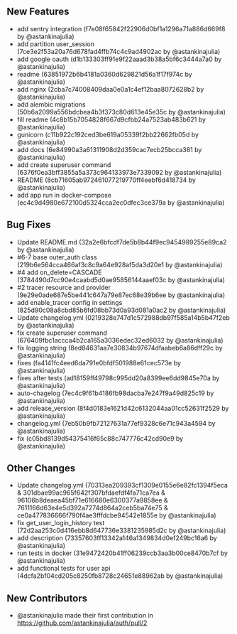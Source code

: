 ## New Features
* add sentry integration (f7e08f65842f22906d0bf1a1296a71a886d669f8 by @astankinajulia)
* add partition user_session (7ce3e2f53a20a76d678fad4ffb74c4c9ad4902ac by @astankinajulia)
* add google oauth (d1b133303ff91e9f22aaad3b38a5bf6c3444a7a0 by @astankinajulia)
* readme (63851972b6b4181a0360d629821d56a1f17f974c by @astankinajulia)
* add nginx (2cba7c74008409daa0e0a1c4ef12baa8072628b2 by @astankinajulia)
* add alembic migrations (50b6a2099a556bdcbea4b3f373c80d613e45e35c by @astankinajulia)
* fill readme (4c8b15b7054828f667d9cfbb24a7523ab483b621 by @astankinajulia)
* gunicorn (c11b922c192ced3be619a05339f2bb22662fb05d by @astankinajulia)
* add docs (6e84990a3a61311908d2d359cac7ecb25bcca361 by @astankinajulia)
* add create superuser command (6376f0ea3bff3855a5a373c964133973e7339092 by @astankinajulia)
* README (8cb71605ab972461077219770ff4eebf6d418734 by @astankinajulia)
* add app run in docker-compose (ec4c9d4980e672100d5324cca2ec0dfec3ce379a by @astankinajulia)

## Bug Fixes
* Update README.md (32a2e6bfcdf7de5b8b44f9ec9454989255e89ca2 by @astankinajulia)
* #6-7 base outer_auth class (219b6e564cca466af3c8c9a64e928af5da3d20e1 by @astankinajulia)
* #4 add on_delete=CASCADE (3784490d7cc90e4caabd5d0ae95856144aaef03c by @astankinajulia)
* #2 tracer resource and provider (9e29e0ade687e5be441c647a79e87ec68e39b6ee by @astankinajulia)
* add enable_tracer config in settings (825d90c08a8cbd85b6fd08bb73d0a93d081a0ac2 by @astankinajulia)
* Update changelog.yml (0219328e747d1c572988db97f585a14b5b47f2eb by @astankinajulia)
* fix create superuser command (676409fbc1accca4b2ca165a3036edec32ed6032 by @astankinajulia)
* fix logging string (8ed84631aa7e30834b97674dfaabeb6a86dff29c by @astankinajulia)
* fixes (fa4141fc4eed6da791e0bfdf501988e61cec573e by @astankinajulia)
* fixes after tests (ad18159ff49798c995dd20a8399ee6dd9845e70a by @astankinajulia)
* auto-chagelog (7ec4c9f61b4186fb98dacba7e247f9a49d825c19 by @astankinajulia)
* add release_version (8f4d0183e1621d42c6132044aa01cc52631f2529 by @astankinajulia)
* changelog.yml (7eb50b9fb72127631a77ef9328c6e71c943a4594 by @astankinajulia)
* fix (c05bd8139d54375416f65c88c747776c42cd90e9 by @astankinajulia)

## Other Changes
* Update changelog.yml (70313ea209393cf1309e0155e6e82fc1394f5eca & 301dbae99ac965f642f307bfdaefdf4fa71ca7ea & 96106b8deaea45bf71e616680e6300377a9858ee & 7611166d63e4e5d392a7274d864a2ceb5ba74e75 & ce0a477836666f790f4ae3fffdcbe94542e1855e by @astankinajulia)
* fix get_user_login_history test (72d2aa253c0d416ebb8d647736e3381235985d2c by @astankinajulia)
* add description (73357603ff13342a146a1349834d0ef249bc16a6 by @astankinajulia)
* run tests in docker (31e9472420b41ff06239ccb3aa3b00ce8470b7cf by @astankinajulia)
* add functional tests for user api (4dcfa2bf04cd205c8250fb8728c24651e88962ab by @astankinajulia)


## New Contributors
* @astankinajulia made their first contribution in https://github.com/astankinajulia/auth/pull/2

